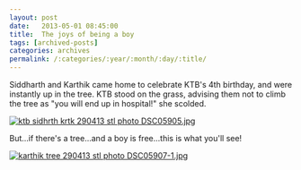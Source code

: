 ```yaml
---
layout: post
date:	2013-05-01 08:45:00
title:  The joys of being a boy
tags: [archived-posts]
categories: archives
permalink: /:categories/:year/:month/:day/:title/
---
```

Siddharth and Karthik came home to celebrate KTB's 4th birthday, and were instantly up in the tree. KTB stood on the grass, advising them not to climb the tree as "you will end up in hospital!" she scolded.

<a href="http://s1264.photobucket.com/user/mnypx/media/DSC05905.jpg.html" target="_blank"><img src="http://i1264.photobucket.com/albums/jj483/mnypx/DSC05905.jpg" border="0" alt="ktb sidhrth krtk 290413 stl photo DSC05905.jpg"/></a>

But...if there's a tree...and a boy is free...this is what you'll see!

<a href="http://s1264.photobucket.com/user/mnypx/media/DSC05907-1.jpg.html" target="_blank"><img src="http://i1264.photobucket.com/albums/jj483/mnypx/DSC05907-1.jpg" border="0" alt="karthik tree  290413 stl photo DSC05907-1.jpg"/></a>
